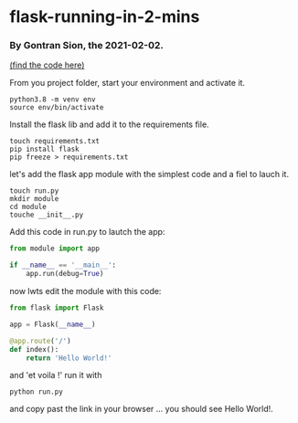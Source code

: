 # flask-running-in-2-mins
### By Gontran Sion, the 2021-02-02.

[(find the code here)](https://github.com/onsimini/python-playground/tree/main/flask-running-in-2-mins)

From you project folder, start your environment and activate it.

```
python3.8 -m venv env
source env/bin/activate
```

Install the flask lib and add it to the requirements file.

```
touch requirements.txt
pip install flask
pip freeze > requirements.txt
```

let's add the flask app module with the simplest code and a fiel to lauch it.

```
touch run.py
mkdir module
cd module
touche __init__.py
```

Add this code in run.py to lautch the app:

``` python
from module import app

if __name__ == '__main__':
    app.run(debug=True)
```

now lwts edit the module with this code:

``` python
from flask import Flask

app = Flask(__name__)

@app.route('/')
def index():
    return 'Hello World!'

```

and 'et voila !'
run it with 

```
python run.py
```

 and copy past the link in your browser ... you should see Hello World!.

